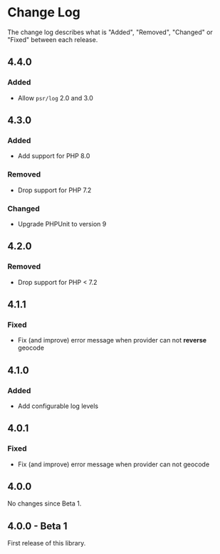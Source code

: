 # Change Log

The change log describes what is "Added", "Removed", "Changed" or "Fixed" between each release.

## 4.4.0

### Added

- Allow `psr/log` 2.0 and 3.0

## 4.3.0

### Added

- Add support for PHP 8.0

### Removed

- Drop support for PHP 7.2

### Changed

- Upgrade PHPUnit to version 9

## 4.2.0

### Removed

- Drop support for PHP < 7.2

## 4.1.1

### Fixed

- Fix (and improve) error message when provider can not **reverse** geocode

## 4.1.0

### Added

- Add configurable log levels

## 4.0.1

### Fixed

- Fix (and improve) error message when provider can not geocode

## 4.0.0

No changes since Beta 1.

## 4.0.0 - Beta 1

First release of this library.

